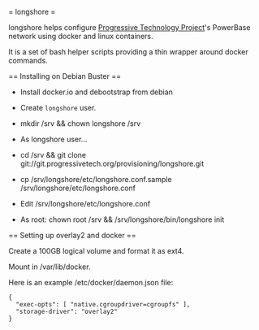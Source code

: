 = longshore =

longshore helps configure [Progressive Technology Project](http://progressivetech.org)'s PowerBase network using docker and linux containers.

It is a set of bash helper scripts providing a thin wrapper around docker commands.

== Installing on Debian Buster ==

 * Install docker.io and debootstrap from debian 

 * Create `longshore` user.

 * mkdir /srv && chown longshore /srv

 * As longshore user...

 * cd /srv && git clone git://git.progressivetech.org/provisioning/longshore.git

 * cp /srv/longshore/etc/longshore.conf.sample /srv/longshore/etc/longshore.conf

 * Edit /srv/longshore/etc/longshore.conf

 * As root: chown root /srv && /srv/longshore/bin/longshore init

== Setting up overlay2 and docker ==

Create a 100GB logical volume and format it as ext4.

Mount in /var/lib/docker.

Here is an example /etc/docker/daemon.json file:

    {
      "exec-opts": [ "native.cgroupdriver=cgroupfs" ],
      "storage-driver": "overlay2"
    }

